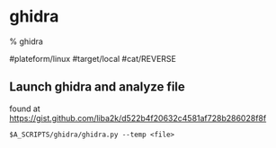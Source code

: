 # ghidra

% ghidra

#plateform/linux #target/local #cat/REVERSE

## Launch ghidra and analyze file
found at https://gist.github.com/liba2k/d522b4f20632c4581af728b286028f8f
```
$A_SCRIPTS/ghidra/ghidra.py --temp <file>
```